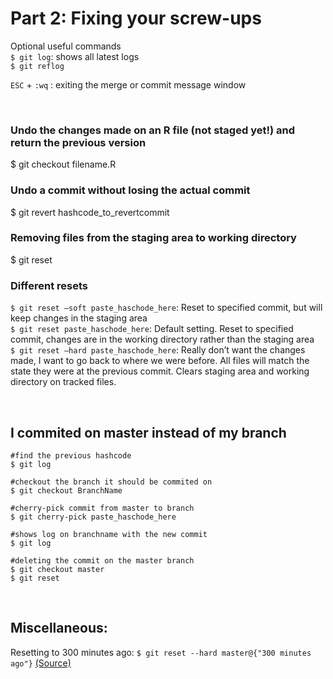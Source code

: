 # Part 2: Fixing your screw-ups

Optional useful commands  
`$ git log`: shows all latest logs  
`$ git reflog`  

`ESC` + `:wq` : exiting the merge or commit message window


<br>

### Undo the changes made on an R file (not staged yet!) and return the previous version
$ git checkout filename.R

### Undo a commit without losing the actual commit
$ git revert hashcode_to_revertcommit


### Removing files from the staging area to working directory
$ git reset



### Different resets

`$ git reset –soft paste_haschode_here`: Reset to specified commit, but will keep changes in the staging area  
`$ git reset paste_haschode_here`: Default setting. Reset to specified commit, changes are in the working directory rather than the staging area  
`$ git reset –hard paste_haschode_here`: Really don’t want the changes made, I want to go back to where we were before. All files will match the state they were at the previous commit. Clears staging area and working directory on tracked files.  

<br>

## I commited on master instead of my branch 

```
#find the previous hashcode
$ git log 

#checkout the branch it should be commited on
$ git checkout BranchName

#cherry-pick commit from master to branch
$ git cherry-pick paste_haschode_here

#shows log on branchname with the new commit
$ git log

#deleting the commit on the master branch
$ git checkout master
$ git reset 
```


<br>

## Miscellaneous:

Resetting to 300 minutes ago: 
`$ git reset --hard master@{"300 minutes ago"}` [(Source)](https://twitter.com/data_stephanie/status/968226587547258886)

